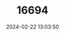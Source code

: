 ---
title: "16694"
category: "Peromyscus truei"
draft: false
date: 2024-02-22 13:03:50
languages:
  English: ["Pinyon Mouse"]
---